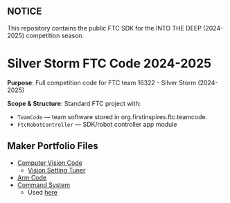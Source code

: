 ## NOTICE
This repository contains the public FTC SDK for the INTO THE DEEP (2024-2025) competition season.

# Silver Storm FTC Code 2024-2025
**Purpose**: Full competition code for FTC team 16322 - Silver Storm (2024-2025)

**Scope & Structure**: Standard FTC project with:
- `TeamCode` — team software stored in org.firstinspires.ftc.teamcode.
- `FtcRobotController` — SDK/robot controller app module

## Maker Portfolio Files
- [Computer Vision Code](https://github.com/Team537/Silver-Storm-FTC-Code-2024-2025/tree/master/TeamCode/src/main/java/org/firstinspires/ftc/teamcode/Subsystems/Vision)
  - [Vision Setting Tuner](https://github.com/Team537/Silver-Storm-FTC-Code-2024-2025/blob/master/TeamCode/src/main/java/org/firstinspires/ftc/teamcode/OpModes/DebugOpModes/CameraSettingsTuner.java)
- [Arm Code](https://github.com/Team537/Silver-Storm-FTC-Code-2024-2025/tree/master/TeamCode/src/main/java/org/firstinspires/ftc/teamcode/Subsystems/Arm)
- [Command System](https://github.com/Team537/Silver-Storm-FTC-Code-2024-2025/tree/master/TeamCode/src/main/java/org/firstinspires/ftc/teamcode/Commands)
  - Used [here](https://github.com/Team537/Silver-Storm-FTC-Code-2024-2025/blob/master/TeamCode/src/main/java/org/firstinspires/ftc/teamcode/OpModes/Autonomous/ComplexAuto.java)